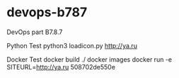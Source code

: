 # devops-b787
DevOps part B7.8.7


Python Test
python3 loadicon.py http://ya.ru

Docker Test
docker build ./
docker images
docker run -e SITEURL=http://ya.ru 508702de550e